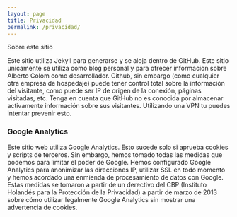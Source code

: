 ```yaml
---
layout: page
title: Privacidad
permalink: /privacidad/
---
```


Sobre este sitio

Este sitio utiliza Jekyll para generarse y se aloja dentro de GitHub. Este sitio unicamente se utiliza como blog personal y para ofrecer informacion sobre Alberto Colom como desarrollador. Github, sin embargo (como cualquier otra empresa de hospedaje) puede tener control total sobre la información del visitante, como puede ser IP de origen de la conexión, páginas visitadas, etc. Tenga en cuenta que GitHub no es conocida por almacenar activamente información sobre sus visitantes. Utilizando una VPN tu puedes intentar prevenir esto.

### Google Analytics

Este sitio web utiliza Google Analytics. Esto sucede solo si aprueba cookies y scripts de terceros. Sin embargo, hemos tomado todas las medidas que podemos para limitar el poder de Google. Hemos configurado Google Analytics para anonimizar las direcciones IP, utilizar SSL en todo momento y hemos acordado una enmienda de procesamiento de datos con Google. Estas medidas se tomaron a partir de un derectivo del CBP (Instituto Holandés para la Protección de la Privacidad) a partir de marzo de 2013 sobre cómo utilizar legalmente Google Analytics sin mostrar una advertencia de cookies.